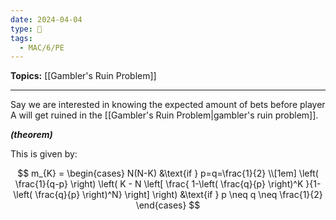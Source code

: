 ```yaml
---
date: 2024-04-04
type: 🧠
tags:
  - MAC/6/PE
---
```


**Topics:** [[Gambler's Ruin Problem]]

---

Say we are interested in knowing the expected amount of bets before player A will get ruined in the [[Gambler's Ruin Problem|gambler's ruin problem]].

_**(theorem)**_

This is given by:

$$
m_{K} =
\begin{cases}
N(N-K) &\text{if } p=q=\frac{1}{2} \\[1em]
\left( \frac{1}{q-p} \right) \left( K - N \left[ \frac{ 1-\left( \frac{q}{p} \right)^K }{1-\left( \frac{q}{p} \right)^N} \right]  \right)  &\text{if } p \neq q \neq \frac{1}{2}
\end{cases}
$$

